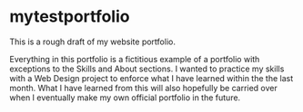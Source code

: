 # mytestportfolio
This is a rough draft of my website portfolio. 

Everything in this portfolio is a fictitious example of a portfolio with exceptions to the Skills and About sections. 
I wanted to practice my skills with a Web Design project to enforce what I have learned within the the last month.
What I have learned from this will also hopefully be carried over when I eventually make my own official portfolio in the future.
